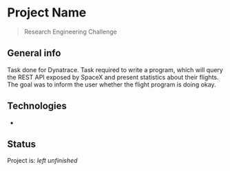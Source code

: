 # Project Name
> Research Engineering Challenge

## General info
Task done for Dynatrace. Task required to write a program, which will query the REST API exposed by SpaceX and present statistics about their flights.
The goal was to inform the user whether the flight program is doing okay.

## Technologies
* 

## Status
Project is: _left unfinished_


